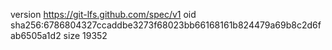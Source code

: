 version https://git-lfs.github.com/spec/v1
oid sha256:6786804327ccaddbe3273f68023bb66168161b824479a69b8c2d6fab6505a1d2
size 19352
